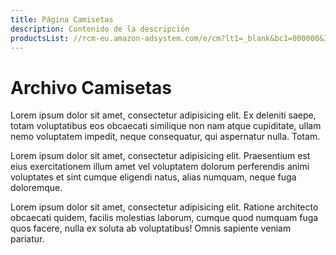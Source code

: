 ```yaml
---
title: Página Camisetas
description: Contenido de la descripción
productsList: //rcm-eu.amazon-adsystem.com/e/cm?lt1=_blank&bc1=000000&IS2=1&bg1=FFFFFF&fc1=000000&lc1=0000FF&t=eanappi-21&language=es_ES&o=30&p=8&l=as4&m=amazon&f=ifr&ref=as_ss_li_til&asins=B06XGCLDTV&linkId=3dd42a10e53be03380bdd2f56c065967, //rcm-eu.amazon-adsystem.com/e/cm?lt1=_blank&bc1=000000&IS2=1&bg1=FFFFFF&fc1=000000&lc1=0000FF&t=eanappi-21&language=es_ES&o=30&p=8&l=as4&m=amazon&f=ifr&ref=as_ss_li_til&asins=B00L2IL9EA&linkId=d6449eabfe02caa078d7146ccc5e5f4d
---
```

# Archivo Camisetas

Lorem ipsum dolor sit amet, consectetur adipisicing elit. Ex deleniti saepe, totam voluptatibus eos obcaecati similique non nam atque cupiditate, ullam nemo voluptatem impedit, neque consequatur, qui aspernatur nulla. Totam.

Lorem ipsum dolor sit amet, consectetur adipisicing elit. Praesentium est eius exercitationem illum amet vel voluptatem dolorum perferendis animi voluptates et sint cumque eligendi natus, alias numquam, neque fuga doloremque.

Lorem ipsum dolor sit amet, consectetur adipisicing elit. Ratione architecto obcaecati quidem, facilis molestias laborum, cumque quod numquam fuga quos facere, nulla ex soluta ab voluptatibus! Omnis sapiente veniam pariatur.